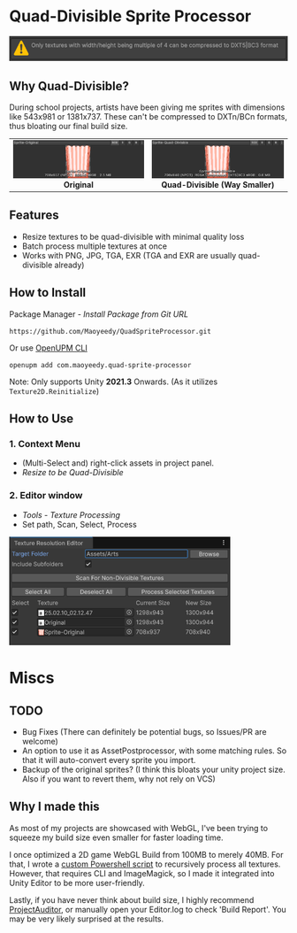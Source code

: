# Quad-Divisible Sprite Processor

<img src="Documentation~/editor-warning.png" width="600" alt="Editor Warning"/>

## Why Quad-Divisible?

During school projects, artists have been giving me sprites with dimensions like 543x981 or 1381x737. These can't be compressed to DXTn/BCn formats, thus bloating our final build size.

<div align="center">
  <table>
    <tr>
      <td align="center"><img src="Documentation~/size-original.png" width="400" alt="Original texture"/><br><b>Original</b></td>
      <td align="center"><img src="Documentation~/size-quad-divisible.png" width="400" alt="Quad-divisible texture"/><br><b>Quad-Divisible (Way Smaller)</b></td>
    </tr>
  </table>
</div>

## Features

- Resize textures to be quad-divisible with minimal quality loss
- Batch process multiple textures at once
- Works with PNG, JPG, TGA, EXR (TGA and EXR are usually quad-divisible already)

## How to Install

Package Manager - *Install Package from Git URL*
```
https://github.com/Maoyeedy/QuadSpriteProcessor.git
```

Or use [OpenUPM CLI](https://openupm.com/)
```
openupm add com.maoyeedy.quad-sprite-processor
```

Note: Only supports Unity **2021.3** Onwards. (As it utilizes `Texture2D.Reinitialize`)

## How to Use

### 1. Context Menu
- (Multi-Select and) right-click assets in project panel.
- *Resize to be Quad-Divisible*

### 2. Editor window
- *Tools - Texture Processing*
- Set path, Scan, Select, Process

 <img src="Documentation~/editor-window.png" width="400" alt="Editor Warning"/>

# Miscs

## TODO
- Bug Fixes (There can definitely be potential bugs, so Issues/PR are welcome)
- An option to use it as AssetPostprocessor, with some matching rules. So that it will auto-convert every sprite you import.
- Backup of the original sprites? (I think this bloats your unity project size. Also if you want to revert them, why not rely on VCS)

## Why I made this

As most of my projects are showcased with WebGL, I've been trying to squeeze my build size even smaller for faster loading time. 

I once optimized a 2D game WebGL Build from 100MB to merely 40MB. For that, I wrote a [custom Powershell script](https://gist.github.com/Maoyeedy/769ad8f2f4faf3f5c219b07658bc3880) to recursively process all textures. However, that requires CLI and ImageMagick, so I made it integrated into Unity Editor to be more user-friendly.

Lastly, if you have never think about build size, I highly recommend [ProjectAuditor](https://github.com/Unity-Technologies/ProjectAuditor), or manually open your Editor.log to check 'Build Report'. You may be very likely surprised at the results.
